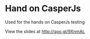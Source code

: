 Hand on CasperJs
================

Used for the hands on CasperJs testing

View the slides at http://goo.gl/9XnmAL
